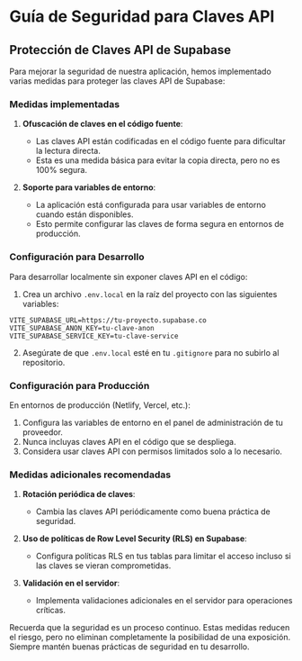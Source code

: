 # Guía de Seguridad para Claves API

## Protección de Claves API de Supabase

Para mejorar la seguridad de nuestra aplicación, hemos implementado varias medidas para proteger las claves API de Supabase:

### Medidas implementadas

1. **Ofuscación de claves en el código fuente**:
   - Las claves API están codificadas en el código fuente para dificultar la lectura directa.
   - Esta es una medida básica para evitar la copia directa, pero no es 100% segura.

2. **Soporte para variables de entorno**:
   - La aplicación está configurada para usar variables de entorno cuando están disponibles.
   - Esto permite configurar las claves de forma segura en entornos de producción.

### Configuración para Desarrollo

Para desarrollar localmente sin exponer claves API en el código:

1. Crea un archivo `.env.local` en la raíz del proyecto con las siguientes variables:

```
VITE_SUPABASE_URL=https://tu-proyecto.supabase.co
VITE_SUPABASE_ANON_KEY=tu-clave-anon
VITE_SUPABASE_SERVICE_KEY=tu-clave-service
```

2. Asegúrate de que `.env.local` esté en tu `.gitignore` para no subirlo al repositorio.

### Configuración para Producción

En entornos de producción (Netlify, Vercel, etc.):

1. Configura las variables de entorno en el panel de administración de tu proveedor.
2. Nunca incluyas claves API en el código que se despliega.
3. Considera usar claves API con permisos limitados solo a lo necesario.

### Medidas adicionales recomendadas

1. **Rotación periódica de claves**:
   - Cambia las claves API periódicamente como buena práctica de seguridad.
   
2. **Uso de políticas de Row Level Security (RLS) en Supabase**:
   - Configura políticas RLS en tus tablas para limitar el acceso incluso si las claves se vieran comprometidas.

3. **Validación en el servidor**:
   - Implementa validaciones adicionales en el servidor para operaciones críticas.

Recuerda que la seguridad es un proceso continuo. Estas medidas reducen el riesgo, pero no eliminan completamente la posibilidad de una exposición. Siempre mantén buenas prácticas de seguridad en tu desarrollo. 